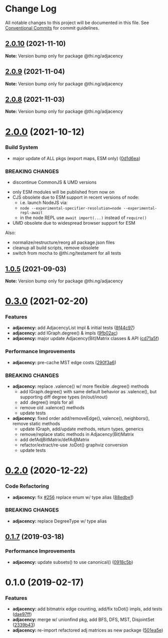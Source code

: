 # Change Log

All notable changes to this project will be documented in this file.
See [Conventional Commits](https://conventionalcommits.org) for commit guidelines.

## [2.0.10](https://github.com/thi-ng/umbrella/compare/@thi.ng/adjacency@2.0.9...@thi.ng/adjacency@2.0.10) (2021-11-10)

**Note:** Version bump only for package @thi.ng/adjacency





## [2.0.9](https://github.com/thi-ng/umbrella/compare/@thi.ng/adjacency@2.0.8...@thi.ng/adjacency@2.0.9) (2021-11-04)

**Note:** Version bump only for package @thi.ng/adjacency





## [2.0.8](https://github.com/thi-ng/umbrella/compare/@thi.ng/adjacency@2.0.7...@thi.ng/adjacency@2.0.8) (2021-11-03)

**Note:** Version bump only for package @thi.ng/adjacency





# [2.0.0](https://github.com/thi-ng/umbrella/compare/@thi.ng/adjacency@1.0.5...@thi.ng/adjacency@2.0.0) (2021-10-12)


### Build System

* major update of ALL pkgs (export maps, ESM only) ([0d1d6ea](https://github.com/thi-ng/umbrella/commit/0d1d6ea9fab2a645d6c5f2bf2591459b939c09b6))


### BREAKING CHANGES

* discontinue CommonJS & UMD versions

- only ESM modules will be published from now on
- CJS obsolete due to ESM support in recent versions of node:
  - i.e. launch NodeJS via:
  - `node --experimental-specifier-resolution=node --experimental-repl-await`
  - in the node REPL use `await import(...)` instead of `require()`
- UMD obsolete due to widespread browser support for ESM

Also:
- normalize/restructure/reorg all package.json files
- cleanup all build scripts, remove obsolete
- switch from mocha to @thi.ng/testament for all tests






##  [1.0.5](https://github.com/thi-ng/umbrella/compare/@thi.ng/adjacency@1.0.4...@thi.ng/adjacency@1.0.5) (2021-09-03)

**Note:** Version bump only for package @thi.ng/adjacency

#  [0.3.0](https://github.com/thi-ng/umbrella/compare/@thi.ng/adjacency@0.2.6...@thi.ng/adjacency@0.3.0) (2021-02-20)

###  Features

- **adjacency:** add AdjacencyList impl & initial tests ([8f44c97](https://github.com/thi-ng/umbrella/commit/8f44c9762c0856a9b96e4548d2386eca6dcbf397))
- **adjacency:** add IGraph.degree() & impls ([9fb02ac](https://github.com/thi-ng/umbrella/commit/9fb02ac7467785a0802c544cbc3100d6ac52fb87))
- **adjacency:** major update Adjacency(Bit)Matrix classes & API ([cd71a5f](https://github.com/thi-ng/umbrella/commit/cd71a5fca3b2d8525c5b1c6e9032e55e39fea2dd))

###  Performance Improvements

- **adjacency:** pre-cache MST edge costs ([290f3a6](https://github.com/thi-ng/umbrella/commit/290f3a6e1f9d71ddf3bb33f4bc6e9552896903a9))

###  BREAKING CHANGES

- **adjacency:** replace .valence() w/ more flexible .degree() methods
    - add IGraph.degree() with same default behavior as .valence(),   but supporting diff degree types (in/out/inout)
    - add .degree() impls for all
    - remove old .valence() methods
    - update tests
- **adjacency:** fixed order add/removeEdge(), valence(), neighbors(), remove static methods
    - update IGraph, add/update methods, return types, generics
    - remove/replace static methods in Adjacency(Bit)Matrix
    - add defAdjBitMatrix/defAdjMatrix
    - refactor/extract/re-use .toDot() graphviz conversion
    - update tests

#  [0.2.0](https://github.com/thi-ng/umbrella/compare/@thi.ng/adjacency@0.1.67...@thi.ng/adjacency@0.2.0) (2020-12-22)

###  Code Refactoring

- **adjacency:** fix [#256](https://github.com/thi-ng/umbrella/issues/256) replace enum w/ type alias ([88edbe1](https://github.com/thi-ng/umbrella/commit/88edbe10ffe9ceb9f5e8494c9a60b8067a7d57d1))

###  BREAKING CHANGES

- **adjacency:** replace DegreeType w/ type alias

##  [0.1.7](https://github.com/thi-ng/umbrella/compare/@thi.ng/adjacency@0.1.6...@thi.ng/adjacency@0.1.7) (2019-03-18)

###  Performance Improvements

- **adjacency:** update subsets() to use canonical() ([0918c5b](https://github.com/thi-ng/umbrella/commit/0918c5b))

#  0.1.0 (2019-02-17)

###  Features

- **adjacency:** add bitmatrix edge counting, add/fix toDot() impls, add tests ([dae97ff](https://github.com/thi-ng/umbrella/commit/dae97ff))
- **adjacency:** merge w/ unionfind pkg, add BFS, DFS, MST, DisjointSet ([2339b43](https://github.com/thi-ng/umbrella/commit/2339b43))
- **adjacency:** re-import refactored adj matrices as new package ([501ea5e](https://github.com/thi-ng/umbrella/commit/501ea5e))
